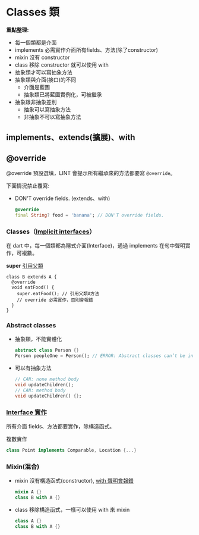 # Classes 類

**重點整理:**

- 每一個類都是介面
- implements 必需實作介面所有fields、方法(除了constructor)
- mixin 沒有 constructor
- class 移除 constructor 就可以使用 with
- 抽象類才可以寫抽象方法
- 抽象類與介面(接口)的不同
  - 介面是藍圖
  - 抽象類已將藍圖實例化，可被繼承
- 抽象跟非抽象差別
  - 抽象可以寫抽象方法
  - 非抽象不可以寫抽象方法

## implements、extends(擴展)、with


## @override

@override 預設選填，LINT 會提示所有繼承來的方法都要寫 `@override`。

下面情況禁止覆寫:

- DON'T override fields. (extends、with)
  ```dart
  @override
  final String? food = 'banana'; // DON'T override fields.
  ```

### Classes（[Implicit interfaces](https://dart.dev/guides/language/language-tour#implicit-interfaces)）

在 dart 中，每一個類都為隱式介面(Interface)，通過 implements 在句中聲明實作，可複數。

**super** [引用父類](https://dart.dev/guides/language/language-tour#extending-a-class)
```
class B extends A {
  @override
  void eatFood() {
    super.eatFood(); // 引用父類A方法
    // override 必需實作，否則會報錯
  }
}
```

### Abstract classes

- 抽象類，不能實體化
  ```dart
  abstract class Person {}
  Person peopleOne = Person(); // ERROR: Abstract classes can’t be instantiated.
  ```
- 可以有抽象方法
  ```dart
  // CAN: none method body
  void updateChildren();
  // CAN: method body
  void updateChildren() {};
  ```

### [Interface 實作](https://dart.dev/guides/language/language-tour#implicit-interfaces)

所有介面 fields、方法都要實作，除構造函式。

複數實作

```dart
class Point implements Comparable, Location {...}
```

### Mixin(混合)

- mixin 沒有構造函式(constructor), [with 聲明會報錯](https://dart.dev/tools/diagnostic-messages?utm_source=dartdev&utm_medium=redir&utm_id=diagcode&utm_content=mixin_class_declares_constructor#mixin_class_declares_constructor)
  ```dart
  mixin A {}
  class B with A {}
  ```
- class 移除構造函式，一樣可以使用 with 來 mixin
  ```dart
  class A {}
  class B with A {}
  ```
